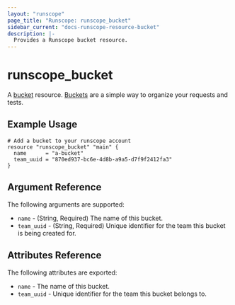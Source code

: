 ```yaml
---
layout: "runscope"
page_title: "Runscope: runscope_bucket"
sidebar_current: "docs-runscope-resource-bucket"
description: |-
  Provides a Runscope bucket resource.
---
```


# runscope\_bucket

A [bucket](https://www.runscope.com/docs/api/buckets) resource.
[Buckets](https://www.runscope.com/docs/buckets) are a simple way to
organize your requests and tests.

## Example Usage

```hcl
# Add a bucket to your runscope account
resource "runscope_bucket" "main" {
  name      = "a-bucket"
  team_uuid = "870ed937-bc6e-4d8b-a9a5-d7f9f2412fa3"
}
```

## Argument Reference

The following arguments are supported:

* `name` - (String, Required) The name of this bucket.
* `team_uuid` - (String, Required) Unique identifier for the team this bucket
  is being created for.

## Attributes Reference

The following attributes are exported:

* `name` - The name of this bucket.
* `team_uuid` - Unique identifier for the team this bucket belongs to.